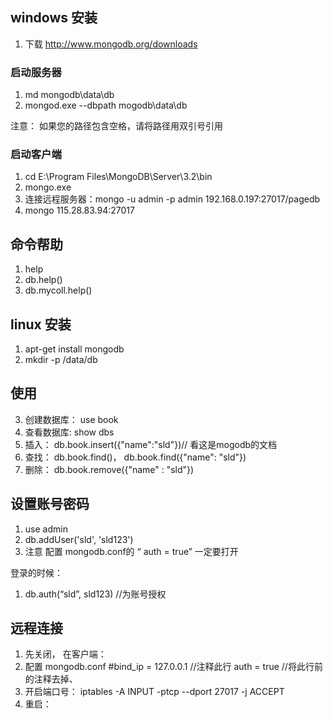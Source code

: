 

## windows 安装

1. 下载 http://www.mongodb.org/downloads

### 启动服务器
1. md mongodb\data\db
2. mongod.exe  --dbpath mogodb\data\db

注意： 如果您的路径包含空格，请将路径用双引号引用

### 启动客户端

1. cd E:\Program Files\MongoDB\Server\3.2\bin
2. mongo.exe
3. 连接远程服务器：mongo -u admin -p admin 192.168.0.197:27017/pagedb  
4. mongo 115.28.83.94:27017

## 命令帮助
1. help  
2. db.help()  
3. db.mycoll.help()  


## linux 安装
1. apt-get install mongodb
2. mkdir -p /data/db

## 使用
3. 创建数据库： use book
4. 查看数据库: show dbs
5. 插入： db.book.insert({"name":"sld"})// 看这是mogodb的文档
6. 查找： db.book.find()， db.book.find({"name": "sld"})
7. 删除： db.book.remove({"name" : "sld"})

## 设置账号密码
1. use admin
2. db.addUser('sld', 'sld123')
3. 注意 配置 mongodb.conf的 “ auth = true” 一定要打开

登录的时候：

1. db.auth(“sld”, sld123)  //为账号授权


## 远程连接
1. 先关闭， 在客户端：
2. 配置 mongodb.conf
  #bind_ip = 127.0.0.1   //注释此行
  auth = true       //将此行前的注释去掉、
3. 开启端口号：  iptables -A INPUT -ptcp --dport 27017 -j ACCEPT
3. 重启：
